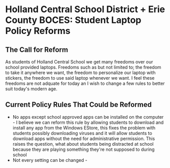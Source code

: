 # Holland Central School District + Erie County BOCES: Student Laptop Policy Reforms

## The Call for Reform
As students of Holland Central School we get many freedoms over our school provided laptops. Freedoms such as but not limited to; the freedom to take it anywhere we want, the freedom to personalize our laptop with stickers, the freedom to use said laptop whenever we want. I feel these freedoms are not adquate for today an I wish to change a few rules to better suit today's modern age.

## Current Policy Rules That Could be Reformed
- No apps except school approved apps can be installed on the computer - I believe we can reform this rule by allowing students to download and install any app from the Windows EStore, this fixes the problem with students possibly downloading viruses and it will allow students to download apps without the need for administrative permission. This raises the question, what about students being distracted at school because they are playing something they're not supposed to during school
- Not every setting can be changed - 
